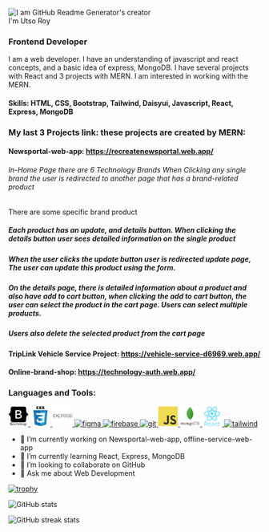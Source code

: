 ![I am GitHub Readme Generator's creator](https://aglowiditsolutions.com/wp-content/uploads/2018/09/ReactJS-Development-Services.png) <br/>
I'm Utso Roy
### Frontend Developer


I am a web developer. I have an understanding of javascript and react concepts, and a basic idea of express, MongoDB. I have several projects with React and 3 projects with MERN. I am interested in working with the MERN. 

#### Skills: HTML, CSS, Bootstrap, Tailwind, Daisyui, Javascript, React, Express, MongoDB

### My last 3 Projects link: these projects are created by MERN:
#### Newsportal-web-app: https://recreatenewsportal.web.app/
###### In-Home Page there are 6 Technology Brands When Clicking any single brand the user is redirected to another page that has a brand-related product
There are some specific brand product 
##### Each product has an update, and details button. When clicking the details button user sees detailed information on the single product
##### When the user clicks the update button user is redirected update page, The user can update this product using the form.
##### On the details page, there is detailed information about a product and also have add to cart button, when clicking the add to cart button, the user can select the product in the cart page. Users can select multiple products.
##### Users also delete the selected product from the cart page
#### TripLink Vehicle Service Project: https://vehicle-service-d6969.web.app/
#### Online-brand-shop:  https://technology-auth.web.app/


<h3 align="left">Languages and Tools:</h3>
<p align="left"> <a href="https://getbootstrap.com" target="_blank" rel="noreferrer"> <img src="https://raw.githubusercontent.com/devicons/devicon/master/icons/bootstrap/bootstrap-plain-wordmark.svg" alt="bootstrap" width="40" height="40"/> </a> <a href="https://www.w3schools.com/css/" target="_blank" rel="noreferrer"> <img src="https://raw.githubusercontent.com/devicons/devicon/master/icons/css3/css3-original-wordmark.svg" alt="css3" width="40" height="40"/> </a> <a href="https://expressjs.com" target="_blank" rel="noreferrer"> <img src="https://raw.githubusercontent.com/devicons/devicon/master/icons/express/express-original-wordmark.svg" alt="express" width="40" height="40"/> </a> <a href="https://www.figma.com/" target="_blank" rel="noreferrer"> <img src="https://www.vectorlogo.zone/logos/figma/figma-icon.svg" alt="figma" width="40" height="40"/> </a> <a href="https://firebase.google.com/" target="_blank" rel="noreferrer"> <img src="https://www.vectorlogo.zone/logos/firebase/firebase-icon.svg" alt="firebase" width="40" height="40"/> </a> <a href="https://git-scm.com/" target="_blank" rel="noreferrer"> <img src="https://www.vectorlogo.zone/logos/git-scm/git-scm-icon.svg" alt="git" width="40" height="40"/> </a> <a href="https://developer.mozilla.org/en-US/docs/Web/JavaScript" target="_blank" rel="noreferrer"> <img src="https://raw.githubusercontent.com/devicons/devicon/master/icons/javascript/javascript-original.svg" alt="javascript" width="40" height="40"/> </a> <a href="https://www.mongodb.com/" target="_blank" rel="noreferrer"> <img src="https://raw.githubusercontent.com/devicons/devicon/master/icons/mongodb/mongodb-original-wordmark.svg" alt="mongodb" width="40" height="40"/> </a> <a href="https://reactjs.org/" target="_blank" rel="noreferrer"> <img src="https://raw.githubusercontent.com/devicons/devicon/master/icons/react/react-original-wordmark.svg" alt="react" width="40" height="40"/> </a> <a href="https://tailwindcss.com/" target="_blank" rel="noreferrer"> <img src="https://www.vectorlogo.zone/logos/tailwindcss/tailwindcss-icon.svg" alt="tailwind" width="40" height="40"/> </a> </p>


- 🔭 I’m currently working on Newsportal-web-app, offline-service-web-app 
- 🌱 I’m currently learning React, Express, MongoDB 
- 👯 I’m looking to collaborate on GitHub 
- 💬 Ask me about Web Development
  




[![trophy](https://github-profile-trophy.vercel.app/?username=nirobutso140)](https://github.com/ryo-ma/github-profile-trophy)


![GitHub stats](https://github-readme-stats.vercel.app/api?username=nirobutso140&show_icons=true&count_private=true)  

![GitHub streak stats](https://streak-stats.demolab.com/?user=nirobutso140)  



